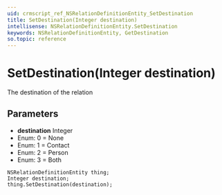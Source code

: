 ```yaml
---
uid: crmscript_ref_NSRelationDefinitionEntity_SetDestination
title: SetDestination(Integer destination)
intellisense: NSRelationDefinitionEntity.SetDestination
keywords: NSRelationDefinitionEntity, GetDestination
so.topic: reference
---
```


# SetDestination(Integer destination)

The destination of the relation

## Parameters

* **destination** Integer
* Enum: 0 = None
* Enum: 1 = Contact
* Enum: 2 = Person
* Enum: 3 = Both

```crmscript
NSRelationDefinitionEntity thing;
Integer destination;
thing.SetDestination(destination);
```

